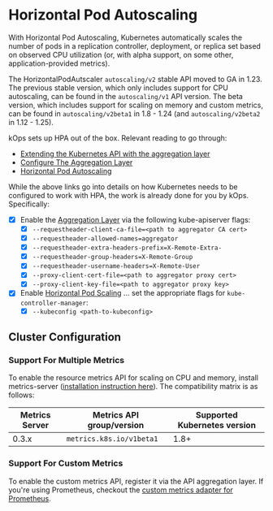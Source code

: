 # Horizontal Pod Autoscaling

With Horizontal Pod Autoscaling, Kubernetes automatically scales the number of
pods in a replication controller, deployment, or replica set based on observed
CPU utilization (or, with alpha support, on some other, application-provided
metrics).

The HorizontalPodAutscaler `autoscaling/v2` stable API moved to GA in 1.23.
The previous stable version, which only includes support for CPU autoscaling, can
be found in the `autoscaling/v1` API version. The beta version, which includes
support for scaling on memory and custom metrics, can be found in
`autoscaling/v2beta1` in 1.8 - 1.24 (and `autoscaling/v2beta2` in 1.12 - 1.25).

kOps sets up HPA out of the box. Relevant reading to go through:

* [Extending the Kubernetes API with the aggregation layer][k8s-extend-api]
* [Configure The Aggregation Layer][k8s-aggregation-layer]
* [Horizontal Pod Autoscaling][k8s-hpa]

While the above links go into details on how Kubernetes needs to be configured
to work with HPA, the work is already done for you by kOps.
Specifically:

* [x] Enable the [Aggregation Layer][k8s-aggregation-layer] via the following
  kube-apiserver flags:
   * [x] `--requestheader-client-ca-file=<path to aggregator CA cert>`
   * [x] `--requestheader-allowed-names=aggregator`
   * [x] `--requestheader-extra-headers-prefix=X-Remote-Extra-`
   * [x] `--requestheader-group-headers=X-Remote-Group`
   * [x] `--requestheader-username-headers=X-Remote-User`
   * [x] `--proxy-client-cert-file=<path to aggregator proxy cert>`
   * [x] `--proxy-client-key-file=<path to aggregator proxy key>`
* [x] Enable [Horizontal Pod Scaling][k8s-hpa] ... set the appropriate flags for
  `kube-controller-manager`:
   * [x] `--kubeconfig <path-to-kubeconfig>`

## Cluster Configuration

### Support For Multiple Metrics

To enable the resource metrics API for scaling on CPU and memory, install metrics-server
([installation instruction here][k8s-metrics-server]). The
compatibility matrix is as follows:

Metrics Server | Metrics API group/version | Supported Kubernetes version
---------------|---------------------------|-----------------------------
0.3.x          | `metrics.k8s.io/v1beta1`  | 1.8+

### Support For Custom Metrics

To enable the custom metrics API, register it via the API aggregation layer. If you're using
Prometheus, checkout the [custom metrics adapter for Prometheus][k8s-prometheus-custom-metrics-adapter].

[k8s-aggregation-layer]: https://kubernetes.io/docs/tasks/access-kubernetes-api/configure-aggregation-layer/
[k8s-extend-api]: https://kubernetes.io/docs/concepts/extend-kubernetes/api-extension/apiserver-aggregation/
[k8s-hpa]: https://kubernetes.io/docs/tasks/run-application/horizontal-pod-autoscale/
[k8s-metrics-server]: https://github.com/kubernetes/kops/blob/master/addons/metrics-server/README.md
[k8s-prometheus-custom-metrics-adapter]: https://github.com/DirectXMan12/k8s-prometheus-adapter
